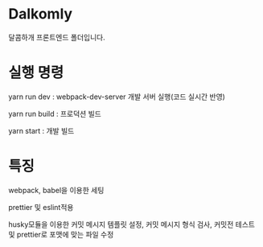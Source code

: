 # Dalkomly

달콤하개 프론트엔드 폴더입니다.

# 실행 명령

yarn run dev : webpack-dev-server 개발 서버 실행(코드 실시간 반영)

yarn run build : 프로덕션 빌드

yarn start : 개발 빌드

# 특징

webpack, babel을 이용한 세팅

prettier 및 eslint적용

husky모듈을 이용한 커밋 메시지 템플릿 설정, 커밋 메시지 형식 검사, 커밋전 테스트 및 prettier로 포맷에 맞는 파일 수정
